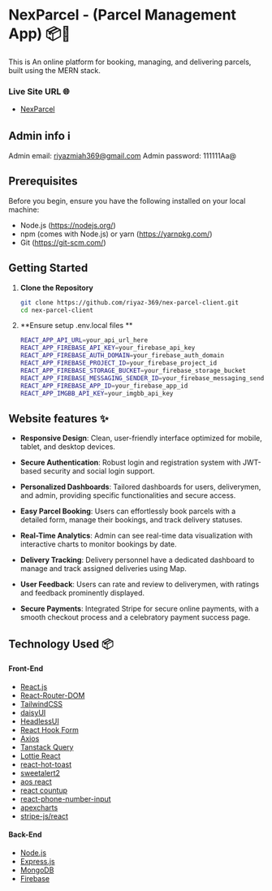 # NexParcel - (Parcel Management App) 📦📱

This is An online platform for booking, managing, and delivering parcels, built using the MERN stack.

### Live Site URL 🌐

- [NexParcel](https://nex-parcel.web.app)

## Admin info ℹ️

Admin email: riyazmiah369@gmail.com
Admin password: 111111Aa@

## Prerequisites

Before you begin, ensure you have the following installed on your local machine:
- Node.js (https://nodejs.org/)
- npm (comes with Node.js) or yarn (https://yarnpkg.com/)
- Git (https://git-scm.com/)

## Getting Started

1. **Clone the Repository**

   ```bash
   git clone https://github.com/riyaz-369/nex-parcel-client.git
   cd nex-parcel-client

1. **Ensure setup .env.local files **

   ```bash
   REACT_APP_API_URL=your_api_url_here
   REACT_APP_FIREBASE_API_KEY=your_firebase_api_key
   REACT_APP_FIREBASE_AUTH_DOMAIN=your_firebase_auth_domain
   REACT_APP_FIREBASE_PROJECT_ID=your_firebase_project_id
   REACT_APP_FIREBASE_STORAGE_BUCKET=your_firebase_storage_bucket
   REACT_APP_FIREBASE_MESSAGING_SENDER_ID=your_firebase_messaging_sender_id
   REACT_APP_FIREBASE_APP_ID=your_firebase_app_id
   REACT_APP_IMGBB_API_KEY=your_imgbb_api_key

   
## Website features ✨

- **Responsive Design**: Clean, user-friendly interface optimized for mobile, tablet, and desktop devices.
- **Secure Authentication**: Robust login and registration system with JWT-based security and social login support.

- **Personalized Dashboards**: Tailored dashboards for users, deliverymen, and admin, providing specific functionalities and secure access.

- **Easy Parcel Booking**: Users can effortlessly book parcels with a detailed form, manage their bookings, and track delivery statuses.

- **Real-Time Analytics**: Admin can see real-time data visualization with interactive charts to monitor bookings by date.

- **Delivery Tracking**: Delivery personnel have a dedicated dashboard to manage and track assigned deliveries using Map.

- **User Feedback**: Users can rate and review to deliverymen, with ratings and feedback prominently displayed.

- **Secure Payments**: Integrated Stripe for secure online payments, with a smooth checkout process and a celebratory payment success page.

## Technology Used 📦

#### Front-End

- [React.js](https://react.dev)
- [React-Router-DOM](https://reactrouter.com/en/main)
- [TailwindCSS](https://github.com/vitejs/vite-plugin-react-swc)
- [daisyUI](https://daisyui.com/docs/install)
- [HeadlessUI](https://headlessui.com)
- [React Hook Form](https://react-hook-form.com)
- [Axios](https://axios-http.com/docs/intro)
- [Tanstack Query](https://tanstack.com/)
- [Lottie React](https://www.npmjs.com/package/lottie-react)
- [react-hot-toast](https://react-hot-toast.com)
- [sweetalert2](https://sweetalert2.github.io)
- [aos react](https://www.npmjs.com/package/aos?activeTab=readme)
- [react countup](https://www.npmjs.com/package/react-countup)
- [react-phone-number-input](https://www.npmjs.com/package/react-phone-number-input)
- [apexcharts](https://www.npmjs.com/package/apexcharts)
- [stripe-js/react](https://docs.stripe.com/stripe-js/react)

#### Back-End

- [Node.js](https://nodejs.org/en)
- [Express.js](https://expressjs.com)
- [MongoDB](https://www.mongodb.com)
- [Firebase](https://firebase.google.com/?gad_source=1&gclid=EAIaIQobChMIs5ywobWBhgMVcNc8Ah0DzQqyEAAYASAAEgJv7fD_BwE&gclsrc=aw.ds)
